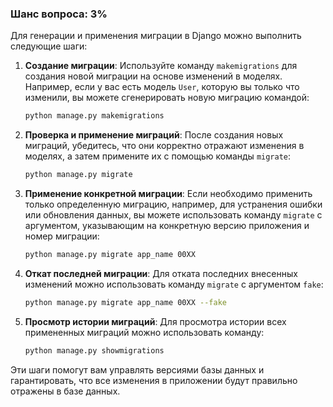 ### Шанс вопроса: 3%

Для генерации и применения миграции в Django можно выполнить следующие шаги:

1. **Создание миграции**:
   Используйте команду `makemigrations` для создания новой миграции на основе изменений в моделях. Например, если у вас есть модель `User`, которую вы только что изменили, вы можете сгенерировать новую миграцию командой:
   ```bash
   python manage.py makemigrations
   ```

2. **Проверка и применение миграций**:
   После создания новых миграций, убедитесь, что они корректно отражают изменения в моделях, а затем примените их с помощью команды `migrate`:
   ```bash
   python manage.py migrate
   ```

3. **Применение конкретной миграции**:
   Если необходимо применить только определенную миграцию, например, для устранения ошибки или обновления данных, вы можете использовать команду `migrate` с аргументом, указывающим на конкретную версию приложения и номер миграции:
   ```bash
   python manage.py migrate app_name 00XX
   ```

4. **Откат последней миграции**:
   Для отката последних внесенных изменений можно использовать команду `migrate` с аргументом `fake`:
   ```bash
   python manage.py migrate app_name 00XX --fake
   ```

5. **Просмотр истории миграций**:
   Для просмотра истории всех примененных миграций можно использовать команду:
   ```bash
   python manage.py showmigrations
   ```

Эти шаги помогут вам управлять версиями базы данных и гарантировать, что все изменения в приложении будут правильно отражены в базе данных.